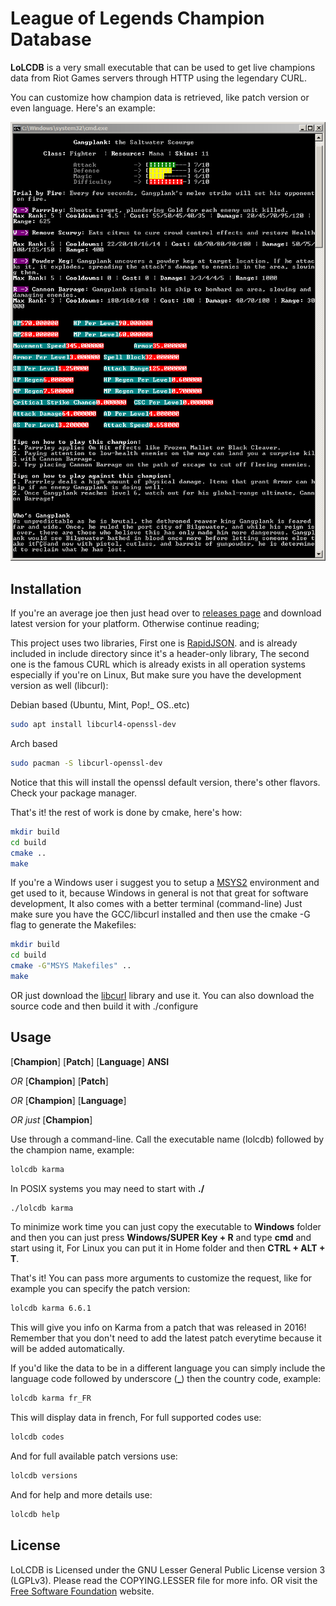 ﻿# League of Legends Champion Database

**LoLCDB** is a very small executable that can be used to get live champions data from Riot Games servers through HTTP using the legendary CURL.

You can customize how champion data is retrieved, like patch version or even language. Here's an example:

![LoLCDB on the good ol' cmd.exe](/screenshots/windows_cmd.PNG?raw=true "LoLCDB on the good ol' cmd.exe") 

## Installation

If you're an average joe then just head over to [releases page](https://github.com/Xen-E/lolcdb/releases) and download latest version for your platform. Otherwise continue reading;

This project uses two libraries, First one is [RapidJSON](https://github.com/Tencent/rapidjson). and is already included in include directory since it's a header-only library, The second one is the famous CURL which is already exists in all operation systems especially if you're on Linux, But make sure you have the development version as well (libcurl):

Debian based (Ubuntu, Mint, Pop!_ OS..etc)
```bash
sudo apt install libcurl4-openssl-dev
```
Arch based
```bash
sudo pacman -S libcurl-openssl-dev
```
Notice that this will install the openssl default version, there's other flavors. Check your package manager.

That's it! the rest of work is done by cmake, here's how:
```bash
mkdir build
cd build
cmake ..
make
```
If you're a Windows user i suggest you to setup a [MSYS2](https://www.msys2.org/) environment and get used to it, because Windows in general is not that great for software development, It also comes with a better terminal (command-line) Just make sure you have the GCC/libcurl installed and then use the cmake -G flag to generate the Makefiles:
```bash
mkdir build
cd build
cmake -G"MSYS Makefiles" ..
make
```
OR just download the [libcurl](https://curl.se/libcurl) library and use it. You can also download the source code and then build it with ./configure

## Usage
[**Champion**] [**Patch**] [**Language**] **ANSI**

*OR* [**Champion**] [**Patch**]

*OR* [**Champion**] [**Language**]

*OR just* [**Champion**]

Use through a command-line. Call the executable name (lolcdb) followed by the champion name, example:
```bash
lolcdb karma
```
In POSIX systems you may need to start with **./**
```bash
./lolcdb karma
```
To minimize work time you can just copy the executable to **Windows** folder and then you can just press **Windows/SUPER Key + R** and type **cmd** and start using it, For Linux you can put it in Home folder and then **CTRL + ALT + T**.

That's it! You can pass more arguments to customize the request, like for example you can specify the patch version:
```bash
lolcdb karma 6.6.1
```
This will give you info on Karma from a patch that was released in 2016! Remember that you don't need to add the latest patch everytime because it will be added automatically.

If you'd like the data to be in a different language you can simply include the language code followed by underscore (**_**) then the country code, example:
```bash
lolcdb karma fr_FR
```
This will display data in french, For full supported codes use:
```bash
lolcdb codes
```
And for full available patch versions use:
```bash
lolcdb versions
```
And for help and more details use:
```bash
lolcdb help
```

## License
LoLCDB is Licensed under the GNU Lesser General Public License version 3 (LGPLv3).
Please read the COPYING.LESSER file for more info. OR visit the [Free Software Foundation](https://www.gnu.org/licenses/lgpl-3.0.en.html) website.